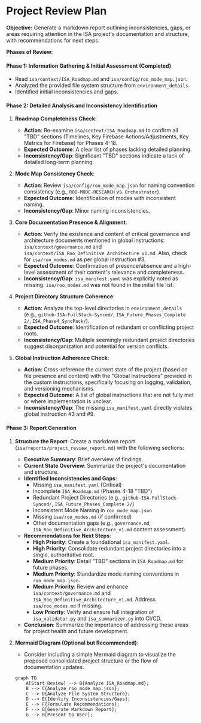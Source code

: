 # Project Review Plan

**Objective:** Generate a markdown report outlining inconsistencies, gaps, or areas requiring attention in the ISA project's documentation and structure, with recommendations for next steps.

**Phases of Review:**

#### Phase 1: Information Gathering & Initial Assessment (Completed)
*   Read `isa/context/ISA_Roadmap.md` and `isa/config/roo_mode_map.json`.
*   Analyzed the provided file system structure from `environment_details`.
*   Identified initial inconsistencies and gaps.

#### Phase 2: Detailed Analysis and Inconsistency Identification

1.  **Roadmap Completeness Check**:
    *   **Action**: Re-examine `isa/context/ISA_Roadmap.md` to confirm all "TBD" sections (Timelines, Key Firebase Actions/Adjustments, Key Metrics for Firebase) for Phases 4-18.
    *   **Expected Outcome**: A clear list of phases lacking detailed planning.
    *   **Inconsistency/Gap**: Significant "TBD" sections indicate a lack of detailed long-term planning.

2.  **Mode Map Consistency Check**:
    *   **Action**: Review `isa/config/roo_mode_map.json` for naming convention consistency (e.g., `ROO-MODE-RESEARCH` vs. `Orchestrator`).
    *   **Expected Outcome**: Identification of modes with inconsistent naming.
    *   **Inconsistency/Gap**: Minor naming inconsistencies.

3.  **Core Documentation Presence & Alignment**:
    *   **Action**: Verify the existence and content of critical governance and architecture documents mentioned in global instructions: `isa/context/governance.md` and `isa/context/ISA_Roo_Definitive_Architecture_v1.md`. Also, check for `isa/roo_modes.md` as per global instruction #3.
    *   **Expected Outcome**: Confirmation of presence/absence and a high-level assessment of their content's relevance and completeness.
    *   **Inconsistency/Gap**: `isa_manifest.yaml` was explicitly noted as missing. `isa/roo_modes.md` was not found in the initial file list.

4.  **Project Directory Structure Coherence**:
    *   **Action**: Analyze the top-level directories in `environment_details` (e.g., `github-ISA-FullStack-Synced/`, `ISA_Future_Phases_Complete 2/`, `ISA_Phase4_SyncPack/`).
    *   **Expected Outcome**: Identification of redundant or conflicting project roots.
    *   **Inconsistency/Gap**: Multiple seemingly redundant project directories suggest disorganization and potential for version conflicts.

5.  **Global Instruction Adherence Check**:
    *   **Action**: Cross-reference the current state of the project (based on file presence and content) with the "Global Instructions" provided in the custom instructions, specifically focusing on logging, validation, and versioning mechanisms.
    *   **Expected Outcome**: A list of global instructions that are not fully met or where implementation is unclear.
    *   **Inconsistency/Gap**: The missing `isa_manifest.yaml` directly violates global instruction #3 and #9.

#### Phase 3: Report Generation

1.  **Structure the Report**: Create a markdown report (`isa/reports/project_review_report.md`) with the following sections:
    *   **Executive Summary**: Brief overview of findings.
    *   **Current State Overview**: Summarize the project's documentation and structure.
    *   **Identified Inconsistencies and Gaps**:
        *   Missing `isa_manifest.yaml` (Critical)
        *   Incomplete `ISA_Roadmap.md` (Phases 4-18 "TBD")
        *   Redundant Project Directories (e.g., `github-ISA-FullStack-Synced/`, `ISA_Future_Phases_Complete 2/`)
        *   Inconsistent Mode Naming in `roo_mode_map.json`
        *   Missing `isa/roo_modes.md` (if confirmed)
        *   Other documentation gaps (e.g., `governance.md`, `ISA_Roo_Definitive_Architecture_v1.md` content assessment).
    *   **Recommendations for Next Steps**:
        *   **High Priority**: Create a foundational `isa_manifest.yaml`.
        *   **High Priority**: Consolidate redundant project directories into a single, authoritative root.
        *   **Medium Priority**: Detail "TBD" sections in `ISA_Roadmap.md` for future phases.
        *   **Medium Priority**: Standardize mode naming conventions in `roo_mode_map.json`.
        *   **Medium Priority**: Review and enhance `isa/context/governance.md` and `ISA_Roo_Definitive_Architecture_v1.md`. Address `isa/roo_modes.md` if missing.
        *   **Low Priority**: Verify and ensure full integration of `isa_validator.py` and `isa_summarizer.py` into CI/CD.
    *   **Conclusion**: Summarize the importance of addressing these areas for project health and future development.

2.  **Mermaid Diagram (Optional but Recommended)**:
    *   Consider including a simple Mermaid diagram to visualize the proposed consolidated project structure or the flow of documentation updates.

    ```mermaid
    graph TD
        A[Start Review] --> B{Analyze ISA_Roadmap.md};
        B --> C{Analyze roo_mode_map.json};
        C --> D{Analyze File System Structure};
        D --> E{Identify Inconsistencies/Gaps};
        E --> F{Formulate Recommendations};
        F --> G[Generate Markdown Report];
        G --> H[Present to User];